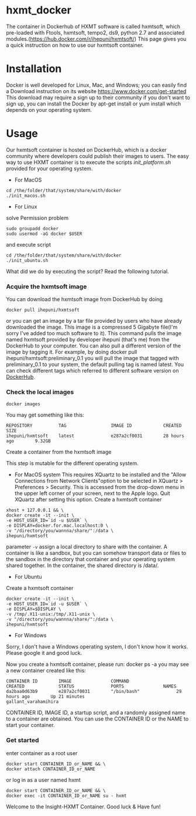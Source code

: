
# hxmt_docker

The container in Dockerhub of HXMT software is called hxmtsoft, which pre-loaded with Ftools, hxmtsoft, tempo2, ds9, python 2.7 and associated modules.(https://hub.docker.com/r/ihepuni/hxmtsoft/)
This page gives you a quick instruction on how to use our hxmtsoft container.


# Installation

Docker is well developed for Linux, Mac, and Windows; you can easily find a Download instruction on its website https://www.docker.com/get-started
This download may require a sign up to their community if you don't want to sign up, you can install the Docker by apt-get install or yum install which depends on your operating system.

# Usage

Our hxmtsoft container is hosted on DockerHub, which is a docker community where developers could publish their images to users.
The easy way to use HXMT container is to execute the scripts *init_platform.sh* provided  for your operating system.

- For MacOS
```
cd /the/folder/that/system/share/with/docker
./init_macos.sh
```

- For Linux

solve Permission problem
```
sudo groupadd docker
sudo usermod -aG docker $USER
```
and execute script
```
cd /the/folder/that/system/share/with/docker
./init_ubuntu.sh
```

What did we do by executing the script? Read the following tutorial.

### Acquire the hxmtsoft image

You can download the hxmtsoft image from DockerHub by doing
```
docker pull ihepuni/hxmtsoft
```
or you can get an image by a tar file provided by users who have already downloaded the image. This image is a compressed 5 Gigabyte file(I'm sorry I've added too much software to it). 
This command pulls the image named hxmtsoft provided by developer ihepuni (that's me) from the DockerHub to your computer. You can also pull a different version of the image by tagging it. For example, by doing 
docker pull ihepuni/hxmtsoft:preliminary_0.1 
you will pull the image that tagged with preliminary_0.1 to your system, the default pulling tag is named latest. You can check different tags which referred to different software version on [DockerHub](https://hub.docker.com/r/ihepuni/hxmtsoft/).

### Check the local images
```
docker images
```
You may get something like this:
```
REPOSITORY          TAG                 IMAGE ID            CREATED             SIZE
ihepuni/hxmtsoft    latest              e287a2cf0031        28 hours ago        9.32GB
```
Create a container from the hxmtsoft image

This step is mutable for the different operating system.
- For MacOS system
This requires XQuartz to be installed and the "Allow Connections from Network Clients"option to be selected in XQuartz > Preferences > Security. This is accessed from the drop-down menu in the upper left corner of your screen, next to the Apple logo.
Quit XQuartz after setting this option.
Create a hxmtsoft container 
```
xhost + 127.0.0.1 && \
docker create -it --init \
-e HOST_USER_ID=`id -u $USER` \
-e DISPLAY=docker.for.mac.localhost:0 \
-v "/directory/you/wannna/share/":/data \
ihepuni/hxmtsoft
```
parameter `-v` assign a local directory to share with the container. A container is like a sandbox, but you can somehow transport data or files to the sandbox in the directory that container and your operating system shared together. In the container, the shared directory is /data/.

- For Ubuntu

Create a hxmtsoft container 
```
docker create -it --init \
-e HOST_USER_ID=`id -u $USER` \
-e DISPLAY=$DISPLAY \
-v /tmp/.X11-unix:/tmp/.X11-unix \
-v "/directory/you/wannna/share/":/data \
ihepuni/hxmtsoft
```

- For Windows

Sorry, I don't have a Windows operating system, I don't know how it works. Please google it and good luck.

Now you create a hxmtsoft container, please run: docker ps -a you may see a new container created like this:
```
CONTAINER ID        IMAGE               COMMAND                  CREATED             STATUS              PORTS               NAMES
da2baa0d63b9        e287a2cf0031        "/bin/bash"              29 hours ago        Up 21 minutes                           gallant_varahamihira
```

CONTAINER ID, IMAGE ID, a startup script, and a randomly assigned name to a container are obtained. You can use the CONTAINER ID or the NAME to start your container.

### Get started

enter container as a root user
```
docker start CONTAINER_ID_or_NAME && \
docker attach CONTAINER_ID_or_NAME
```
or log in as a user named hxmt 
```
docker start CONTAINER_ID_or_NAME && \
docker exec -it CONTAINER_ID_or_NAME su - hxmt
```

Welcome to the Insight-HXMT Container. Good luck & Have fun!
